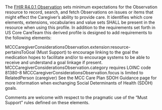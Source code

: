 The [FHIR R4.0.1 Observation](http://hl7.org/fhir/R4/observation.html) sets minimum expectations for the Observation resource to record, search, and fetch Observations on issues or items that might effect the Caregiver’s ability to provide care. It identifies which core elements, extensions, vocabularies and value sets SHALL be present in the resource when using this profile. In addition to the requirements set forth in US Core CareTeam this derived profile is designed to add requirements to the following elements:

MCCCaregiverConsiderationsObservation.extension:resource-pertainsToGoal (Must Support) to encourage linking to the goal the medication hopes to facilitate and/or to encourage systems to be able to receive and understand a goal linkage if present.
MCCCaregiverConsiderationsObservation.category requires LOINC code 81380-8
MCCCaregiverConsiderationsObservation.focus is limited to RelatedPerson (caregiver)
See the MCC Care Plan SDOH Guidance page for more information when exchanging Social Determinants of Health (SDOH) goals.

Comments are welcome with respect to the pragmatic use of the “Must Support” rules defined on these elements.